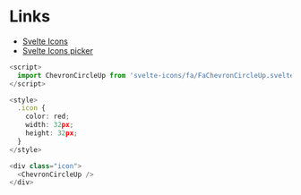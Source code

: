 # Links

- [Svelte Icons](https://github.com/Introvertuous/svelte-icons)
- [Svelte Icons picker](https://svelte-icons-explorer.vercel.app/)

``` ts
<script>
  import ChevronCircleUp from 'svelte-icons/fa/FaChevronCircleUp.svelte';
</script>

<style>
  .icon {
    color: red;
    width: 32px;
    height: 32px;
  }
</style>

<div class="icon">
  <ChevronCircleUp />
</div>
```